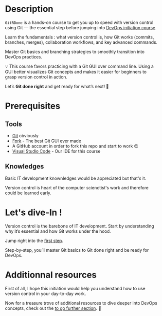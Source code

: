 # Description

`GitRDone` is a hands-on course to get you up to speed with version control using Git — the essential step before jumping into [DevOps initiation course](https://github.com/jraillard/parkndeploy).

Learn the fundamentals : what version control is, how Git works (commits, branches, merges), collaboration workflows, and key advanced commands.

Master Git basics and branching strategies to smoothly transition into DevOps practices.

:bulb: This course favors practicing with a Git GUI over command line. Using a GUI better visualizes Git concepts and makes it easier for beginners to grasp version control in action.

Let’s **Git done right** and get ready for what’s next! 🚀

# Prerequisites

## Tools

- [Git](https://git-scm.com/downloads) obviously
- [Fork](https://git-fork.com/) - The best Git GUI ever made
- A GitHub account in order to fork this repo and start to work 😉
- [Visual Studio Code](https://code.visualstudio.com/download) - Our IDE for this course

## Knowledges

Basic IT development knownledges would be appreciated but that's it.

Version control is heart of the computer scienctist's work and therefore could be learned early.

# Let's dive-In !

Version control is the barebone of IT development. Start by understanding why it’s essential and how Git works under the hood.

Jump right into the [first step](./doc/step0_what_is_version_control.md).

Step-by-step, you’ll master Git basics to Git done right and be ready for DevOps.

# Additionnal resources

First of all, I hope this initiation would help you understand how to use version control in your day-to-day work.

Now for a treasure trove of additional resources to dive deeper into DevOps concepts, check out the [to go further section](./doc/to_go_further.md). 👀